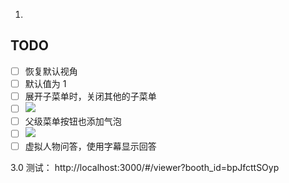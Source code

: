 1. 

## TODO

- [ ] 恢复默认视角
- [ ] 默认值为 1
- [ ] 展开子菜单时，关闭其他的子菜单
- [ ] ![](Pasted%20image%2020240415162013.png)
- [ ] 父级菜单按钮也添加气泡
- [ ] ![](Pasted%20image%2020240415162043.png)
- [ ] 虚拟人物问答，使用字幕显示回答

3.0 测试： http://localhost:3000/#/viewer?booth_id=bpJfcttSOyp